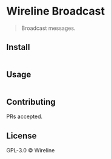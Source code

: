 # Wireline Broadcast

> Broadcast messages.

## Install

```
```

## Usage

```
```

## Contributing

PRs accepted.

## License

GPL-3.0 © Wireline


